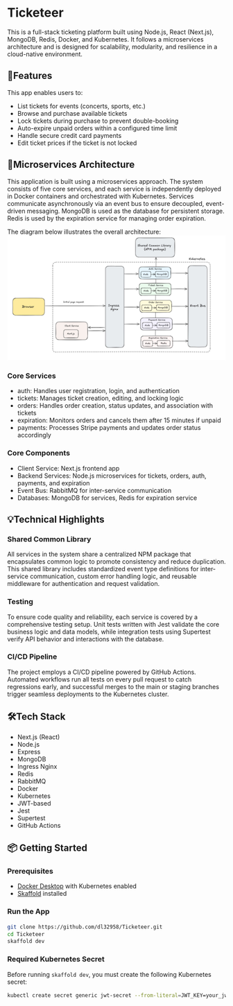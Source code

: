# Ticketeer
This is a full-stack ticketing platform built using Node.js, React (Next.js), MongoDB, Redis, Docker, and Kubernetes. It follows a microservices architecture and is designed for scalability, modularity, and resilience in a cloud-native environment.

## 🚀Features
This app enables users to:
- List tickets for events (concerts, sports, etc.)
- Browse and purchase available tickets
- Lock tickets during purchase to prevent double-booking
- Auto-expire unpaid orders within a configured time limit
- Handle secure credit card payments
- Edit ticket prices if the ticket is not locked

## 🧩Microservices Architecture
This application is built using a microservices approach. The system consists of five core services, and each service is independently deployed in Docker containers and orchestrated with Kubernetes. Services communicate asynchronously via an event bus to ensure decoupled, event-driven messaging. MongoDB is used as the database for persistent storage. Redis is used by the expiration service for managing order expiration.

The diagram below illustrates the overall architecture:
![System Architecture](diagram/ticketeer_architecture.jpg)

### Core Services
- auth: Handles user registration, login, and authentication
- tickets: Manages ticket creation, editing, and locking logic
- orders: Handles order creation, status updates, and association with tickets
- expiration: Monitors orders and cancels them after 15 minutes if unpaid
- payments: Processes Stripe payments and updates order status accordingly
### Core Components
- Client Service: Next.js frontend app
- Backend Services: Node.js microservices for tickets, orders, auth, payments, and expiration
- Event Bus: RabbitMQ for inter-service communication
- Databases: MongoDB for services, Redis for expiration service

## 💡Technical Highlights
### Shared Common Library
All services in the system share a centralized NPM package that encapsulates common logic to promote consistency and reduce duplication. This shared library includes standardized event type definitions for inter-service communication, custom error handling logic, and reusable middleware for authentication and request validation.
### Testing
To ensure code quality and reliability, each service is covered by a comprehensive testing setup. Unit tests written with Jest validate the core business logic and data models, while integration tests using Supertest verify API behavior and interactions with the database.
### CI/CD Pipeline
The project employs a CI/CD pipeline powered by GitHub Actions. Automated workflows run all tests on every pull request to catch regressions early, and successful merges to the main or staging branches trigger seamless deployments to the Kubernetes cluster.

## 🛠️Tech Stack
- Next.js (React)
- Node.js
- Express
- MongoDB
- Ingress Nginx
- Redis
- RabbitMQ
- Docker
- Kubernetes
- JWT-based
- Jest
- Supertest
- GitHub Actions

## 📦 Getting Started

### Prerequisites

- [Docker Desktop](https://www.docker.com/products/docker-desktop) with Kubernetes enabled  
- [Skaffold](https://skaffold.dev/docs/install/) installed

### Run the App

```bash
git clone https://github.com/dl32958/Ticketeer.git
cd Ticketeer
skaffold dev
```

### Required Kubernetes Secret

Before running `skaffold dev`, you must create the following Kubernetes secret:

```bash
kubectl create secret generic jwt-secret --from-literal=JWT_KEY=your_jwt_key
```

